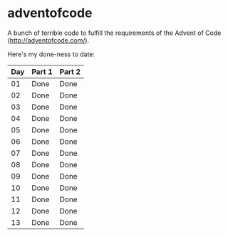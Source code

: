 # adventofcode
A bunch of terrible code to fulfill the requirements of the Advent of Code (http://adventofcode.com/).

Here's my done-ness to date:

Day | Part 1 | Part 2
---|---|---
01|Done|Done
02|Done|Done
03|Done|Done
04|Done|Done
05|Done|Done
06|Done|Done
07|Done|Done
08|Done|Done
09|Done|Done
10|Done|Done
11|Done|Done
12|Done|Done
13|Done|Done
